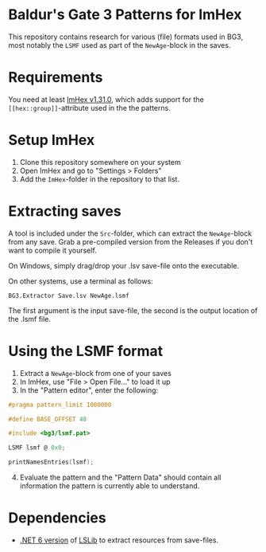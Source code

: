 # Baldur's Gate 3 Patterns for ImHex
This repository contains research for various (file) formats used in BG3, most notably the `LSMF` used as part of the `NewAge`-block in the saves.

# Requirements
You need at least [ImHex v1.31.0](https://github.com/WerWolv/ImHex/releases), which adds support for the `[[hex::group]]`-attribute used in the the patterns.

# Setup ImHex
1. Clone this repository somewhere on your system
2. Open ImHex and go to "Settings > Folders"
3. Add the `ImHex`-folder in the repository to that list.

# Extracting saves
A tool is included under the `Src`-folder, which can extract the `NewAge`-block from any save. Grab a pre-compiled version from the Releases if you don't want to compile it yourself.

On Windows, simply drag/drop your .lsv save-file onto the executable. 

On other systems, use a terminal as follows: 
```
BG3.Extractor Save.lsv NewAge.lsmf
```

The first argument is the input save-file, the second is the output location of the .lsmf file.

# Using the LSMF format
1. Extract a `NewAge`-block from one of your saves
2. In ImHex, use "File > Open File..." to load it up
3. In the "Pattern editor", enter the following:
```c
#pragma pattern_limit 1000000

#define BASE_OFFSET 48

#include <bg3/lsmf.pat> 

LSMF lsmf @ 0x0;

printNamesEntries(lsmf);
```
4. Evaluate the pattern and the "Pattern Data" should contain all information the pattern is currently able to understand.

# Dependencies
- [.NET 6 version](https://github.com/LennardF1989/lslib/tree/dotnet6) of [LSLib](https://github.com/Norbyte/lslib) to extract resources from save-files.